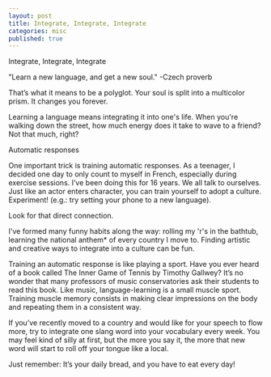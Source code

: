 ```yaml
---
layout: post
title: Integrate, Integrate, Integrate
categories: misc
published: true
---
```


Integrate, Integrate, Integrate

"Learn a new language, and get a new soul."
   -Czech proverb


That’s what it means to be a polyglot. Your soul is split into a multicolor prism. It changes you forever.

Learning a language means integrating it into one's life. When you're walking down the street, how much energy does it take to wave to a friend?
Not that much, right?

Automatic responses

One important trick is training automatic responses. As a teenager, I decided one day to only count to myself in French, especially during exercise sessions. I’ve been doing this for 16 years. We all talk to ourselves. Just like an actor enters character, you can train yourself to adopt a culture. Experiment! (e.g.: try setting your phone to a new language).

Look for that direct connection.

I've formed many funny habits along the way: rolling my 'r's in the bathtub, learning the national anthem* of every country I move to. Finding artistic and creative ways to integrate into a culture can be fun.

Training an automatic response is like playing a sport. Have you ever heard of a book called The Inner Game of Tennis by Timothy Gallwey? It’s no wonder that many professors of music conservatories ask their students to read this book. Like music, language-learning is a small muscle sport. Training muscle memory consists in making clear impressions on the body and repeating them in a consistent way.

If you’ve recently moved to a country and would like for your speech to flow more, try to integrate one slang word into your vocabulary every week. You may feel kind of silly at first, but the more you say it, the more that new word will start to roll off your tongue like a local.

Just remember: It’s your daily bread, and you have to eat every day!

